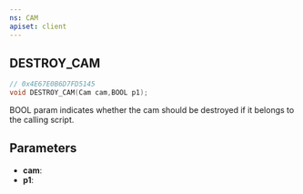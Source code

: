 ```yaml
---
ns: CAM
apiset: client
---
```

## DESTROY_CAM

```c
// 0x4E67E0B6D7FD5145
void DESTROY_CAM(Cam cam,BOOL p1);
```

BOOL param indicates whether the cam should be destroyed if it belongs to the calling script.

## Parameters
* **cam**:
* **p1**:



